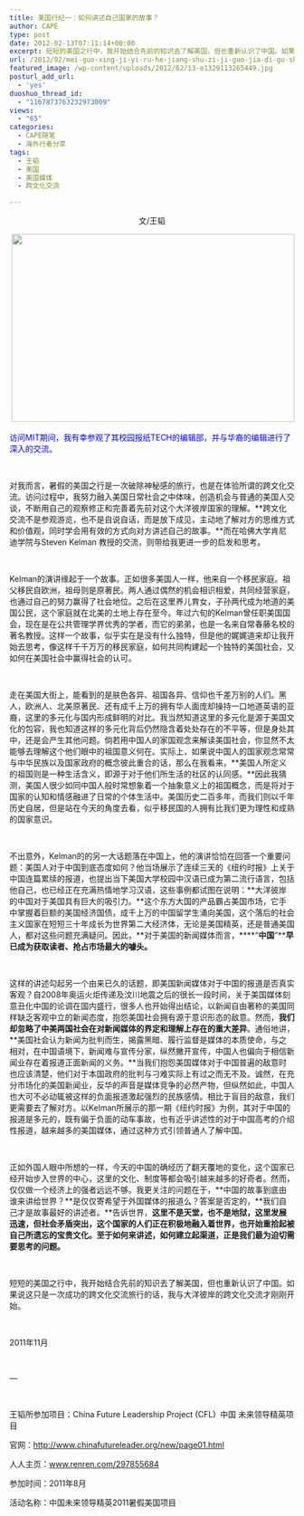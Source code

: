 ```yaml
---
title: 美国行纪一：如何讲述自己国家的故事？
author: CAPE
type: post
date: 2012-02-13T07:11:14+00:00
excerpt: 短短的美国之行中，我开始结合先前的知识去了解美国，但也重新认识了中国。如果说这只是一次成功的跨文化交流旅行的话，我与大洋彼岸的跨文化交流才刚刚开始。
url: /2012/02/mei-guo-xing-ji-yi-ru-he-jiang-shu-zi-ji-guo-jia-di-gu-shi/
featured_image: /wp-content/uploads/2012/02/13-e1329113265449.jpg
posturl_add_url:
  - 'yes'
duoshuo_thread_id:
  - "1167873763232973009"
views:
  - "65"
categories:
  - CAPE随笔
  - 海外行者分享
tags:
  - 王韬
  - 美国
  - 美国媒体
  - 跨文化交流

---
```

<p align="center">
  文/王韬
</p>

 [<img class="alignnone size-full wp-image-2497" title="1" src="http://www.capechina.org/wp-content/uploads/2012/02/13-e1329113265449.jpg" alt="" width="500" height="332" />][1]

<span style="color: #0000ff;">访问MIT期间，我有幸参观了其校园报纸TECH的编辑部，并与华裔的编辑进行了深入的交流。</span>

&nbsp;

对我而言，暑假的美国之行是一次破除神秘感的旅行，也是在体验所谓的跨文化交流。访问过程中，我努力融入美国日常社会之中体味，创造机会与普通的美国人交谈，不断用自己的观察修正和完善着先前对这个大洋彼岸国家的理解。**跨文化交流不是参观游览，也不是自说自话，而是放下成见，主动地了解对方的思维方式和价值观，同时学会用有效的方式向对方讲述自己的故事。**而在哈佛大学肯尼迪学院与Steven Kelman 教授的交流，则带给我更进一步的启发和思考。

&nbsp;

Kelman的演讲缘起于一个故事。正如很多美国人一样，他来自一个移民家庭。祖父移民自欧洲，祖母则是原著民。两人通过偶然的机会相识相爱，共同经营家庭，也通过自己的努力赢得了社会地位。之后在这里养儿育女，子孙两代成为地道的美国公民，这个家庭就在北美的土地上存在至今。年过六旬的Kelman曾任职美国国会，现在是在公共管理学界优秀的学者，而它的弟弟，也是一名来自常春藤名校的著名教授。这样一个故事，似乎实在是没有什么独特，但是他的娓娓道来却让我开始去思考，像这样千千万万的移民家庭，如何共同构建起一个独特的美国社会，又如何在美国社会中赢得社会的认可。

&nbsp;

走在美国大街上，能看到的是肤色各异、祖国各异、信仰也千差万别的人们。黑人，欧洲人、北美原著民、还有成千上万的拥有华人面庞却操持一口地道英语的亚裔，这里的多元化与国内形成鲜明的对比。我当然知道这里的多元化是源于美国文化的包容，我也知道这样的多元化背后仍然隐含着处处存在的不平等，但是身处其中，还是会产生其他问题。倘若用中国人的家国观念来解读美国社会，你显然不太能够去理解这个他们眼中的祖国意义何在。实际上，如果说中国人的国家观念常常与中华民族以及国家政府的概念彼此重合的话，那么在我看来，**美国人所定义的祖国则是一种生活含义，即源于对于他们所生活的社区的认同感。**因此我猜测，美国人很少如同中国人般时常想象着一个抽象意义上的祖国概念，而是将对于国家的认知和情感融进了日常的个体生活中。美国历史二百多年，而我们则以千年历史自居，但是站在今天的角度去看，似乎移民国的人拥有比我们更为理性和成熟的国家意识。

&nbsp;

不出意外，Kelman的的另一大话题落在中国上，他的演讲恰恰在回答一个重要问题：美国人对于中国到底态度如何？他当场展示了连续三天的《纽约时报》上关于中国连篇累牍的报道，也提出当下美国大学校园中汉语已成为第二流行语言，包括他自己，也已经正在充满热情地学习汉语，这些事例都试图在说明：**大洋彼岸的中国对于美国具有巨大的吸引力。**这个东方大国的产品霸占美国市场，它手中掌握着巨额的美国经济国债，成千上万的中国留学生涌向美国，这个落后的社会主义国家在短短三十年成长为世界第二大经济体，无论是美国精英，还是普通美国人，都对这些问题充满疑问。因此，**对于美国的新闻媒体而言，****“****中国****”****早已成为获取读者、抢占市场最大的噱头。**

&nbsp;

这样的讲述勾起另一个由来已久的话题，即美国新闻媒体对于中国的报道是否真实客观？自2008年奥运火炬传递及汶川地震之后的很长一段时间，关于美国媒体刻意丑化中国的论调在国内盛行，很多人也开始得出结论，以新闻自由著称的美国同样缺乏客观中立的新闻态度，抱怨美国社会拥有源于意识形态的敌意。然而，**我们却忽略了中美两国社会在对新闻媒体的界定和理解上存在的重大差异**。通俗地讲，**美国社会认为新闻为批判而生，揭露黑暗、履行监督是媒体的本质使命，与之相对，在中国语境下，新闻难与宣传分家，纵然撇开宣传，中国人也偏向于相信新闻业存在着报道正面新闻的义务。**当我们抱怨美国媒体对于中国普遍的敌意时也应该清楚，他们对于本国政府的批判与刁难实际上有过之而无不及。诚然，在充分市场化的美国新闻业，反华的声音是媒体竞争的必然产物，但纵然如此，中国人也大可不必动辄被这样的负面报道激起强烈的民族感情。相比于盲目的敌意，我们更需要去了解对方。以Kelman所展示的那一期《纽约时报》为例，其对于中国的报道是多元的，既有偏于负面的动车事故，也有近乎讲述性的对于中国高考的介绍性报道，越来越多的美国媒体，通过这种方式引领普通人了解中国。

&nbsp;

正如外国人眼中所想的一样，今天的中国的确经历了翻天覆地的变化，这个国家已经开始步入世界的中心，这里的文化、制度等都会吸引越来越多的好奇者。然而，仅仅做一个经济上的强者远远不够。我更关注的问题在于，**中国的故事到底由谁来讲给世界？**是仅仅寄希望于外国媒体的报道么？答案是否定的，**我们自己才是故事最好的讲述者。**告诉世界，**这里不是天堂，也不是地狱，这里发展迅速，但社会矛盾突出，这个国家的人们正在积极地融入着世界，也开始重拾起被自己所遗忘的宝贵文化。至于如何来讲述，如何建立起渠道，正是我们最为迫切需要思考的问题。**

&nbsp;

短短的美国之行中，我开始结合先前的知识去了解美国，但也重新认识了中国。如果说这只是一次成功的跨文化交流旅行的话，我与大洋彼岸的跨文化交流才刚刚开始。

&nbsp;

2011年11月

&nbsp;

&#8212;

&nbsp;

王韬所参加项目：China Future Leadership Project (CFL)  中国 未来领导精英项目

官网：<a href="http://www.chinafutureleader.org/new/page01.html" target="_blank">http://www.<wbr>chinafutureleader.org/new/<wbr>page01.html</wbr></wbr></a>

人人主页：<a href="http://www.renren.com/297855684" target="_blank">www.renren.com/297855684</a>

参加时间：2011年8月

活动名称：中国未来领导精英2011暑假美国项目

 [1]: http://www.capechina.org/wp-content/uploads/2012/02/13-e1329113265449.jpg